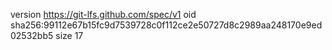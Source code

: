 version https://git-lfs.github.com/spec/v1
oid sha256:99112e67b15fc9d7539728c0f112ce2e50727d8c2989aa248170e9ed02532bb5
size 17
